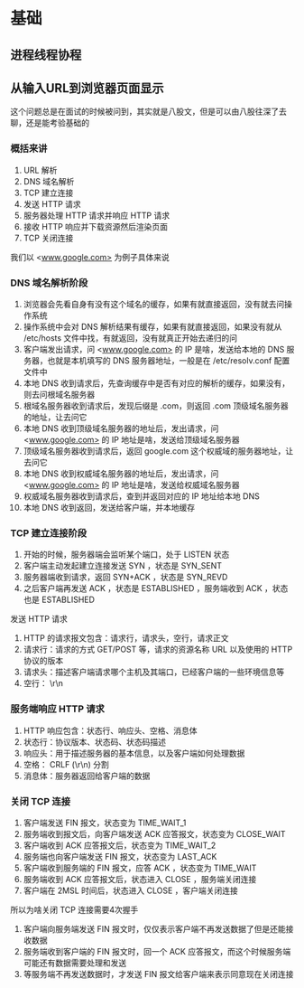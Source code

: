 # 基础

## 进程线程协程

## 从输入URL到浏览器页面显示

这个问题总是在面试的时候被问到，其实就是八股文，但是可以由八股往深了去聊，还是能考验基础的

### 概括来讲

1. URL 解析
2. DNS 域名解析
3. TCP 建立连接
4. 发送 HTTP 请求
5. 服务器处理 HTTP 请求并响应 HTTP 请求
6. 接收 HTTP 响应并下载资源然后渲染页面
7. TCP 关闭连接

我们以 <www.google.com> 为例子具体来说

### DNS 域名解析阶段

1. 浏览器会先看自身有没有这个域名的缓存，如果有就直接返回，没有就去问操作系统
2. 操作系统中会对 DNS 解析结果有缓存，如果有就直接返回，如果没有就从 /etc/hosts 文件中找，有就返回，没有就真正开始去递归的问
3. 客户端发出请求，问 <www.google.com> 的 IP 是啥，发送给本地的 DNS 服务器，也就是本机填写的 DNS 服务器地址，一般是在 /etc/resolv.conf 配置文件中
4. 本地 DNS 收到请求后，先查询缓存中是否有对应的解析的缓存，如果没有，则去问根域名服务器
5. 根域名服务器收到请求后，发现后缀是 .com，则返回 .com 顶级域名服务器的地址，让去问它
6. 本地 DNS 收到顶级域名服务器的地址后，发出请求，问 <www.google.com> 的 IP 地址是啥，发送给顶级域名服务器
7. 顶级域名服务器收到请求后，返回 google.com 这个权威域的服务器地址，让去问它
8. 本地 DNS 收到权威域名服务器的地址后，发出请求，问 <www.google.com> 的 IP 地址是啥，发送给权威域名服务器
9. 权威域名服务器收到请求后，查到并返回对应的 IP 地址给本地 DNS
10. 本地 DNS 收到返回，发送给客户端，并本地缓存

### TCP 建立连接阶段

1. 开始的时候，服务器端会监听某个端口，处于 LISTEN 状态
2. 客户端主动发起建立连接发送 SYN ，状态是 SYN_SENT
3. 服务器端收到请求，返回 SYN+ACK ，状态是 SYN_REVD
4. 之后客户端再发送 ACK ，状态是 ESTABLISHED ，服务端收到 ACK ，状态也是 ESTABLISHED

发送 HTTP 请求

1. HTTP 的请求报文包含：请求行，请求头，空行，请求正文
2. 请求行：请求的方式 GET/POST 等，请求的资源名称 URL 以及使用的 HTTP 协议的版本
3. 请求头：描述客户端请求哪个主机及其端口，已经客户端的一些环境信息等
4. 空行： \r\n

### 服务端响应 HTTP 请求

1. HTTP 响应包含：状态行、响应头、空格、消息体
2. 状态行：协议版本、状态码、状态码描述
3. 响应头：用于描述服务器的基本信息，以及客户端如何处理数据
4. 空格： CRLF (\r\n) 分割
5. 消息体：服务器返回给客户端的数据

### 关闭 TCP 连接

1. 客户端发送 FIN 报文，状态变为 TIME_WAIT_1
2. 服务端收到报文后，向客户端发送 ACK 应答报文，状态变为 CLOSE_WAIT
3. 客户端收到 ACK 应答报文后，状态变为 TIME_WAIT_2
4. 服务端也向客户端发送 FIN 报文，状态变为 LAST_ACK
5. 客户端收到服务端的 FIN 报文，应答 ACK ，状态变为 TIME_WAIT
6. 服务端收到 ACK 应答报文后，状态进入 CLOSE ，服务端关闭连接
7. 客户端在 2MSL 时间后，状态进入 CLOSE ，客户端关闭连接

所以为啥关闭 TCP 连接需要4次握手

1. 客户端向服务端发送 FIN 报文时，仅仅表示客户端不再发送数据了但是还能接收数据
2. 服务端收到客户端的 FIN 报文时，回一个 ACK 应答报文，而这个时候服务端可能还有数据需要处理和发送
3. 等服务端不再发送数据时，才发送 FIN 报文给客户端来表示同意现在关闭连接

